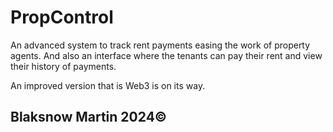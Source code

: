 # PropControl
An advanced system to track rent payments easing the work of property agents.
And also an interface where the tenants can pay their rent and view their history of payments.

An improved version that is Web3 is on its way. 

## Blaksnow Martin 2024© 
